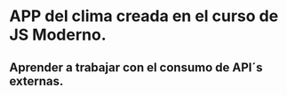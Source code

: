 # APP del clima creada en el curso de JS Moderno.

## Aprender a trabajar con el consumo de API´s externas.